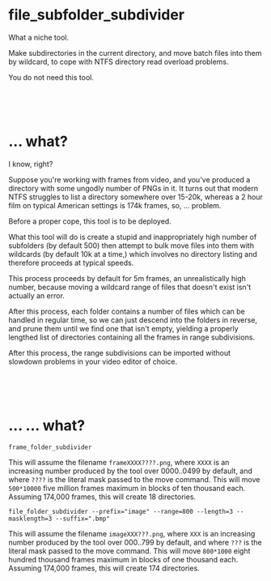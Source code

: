 # file_subfolder_subdivider

What a niche tool.  

Make subdirectories in the current directory, and move batch files into them by wildcard, to cope with NTFS directory read overload problems.  

You do not need this tool.

&nbsp;

&nbsp;

# ... what?

I know, right?

Suppose you're working with frames from video, and you've produced a directory with some ungodly number of PNGs in it.  It turns out that modern NTFS struggles to list a directory somewhere over 15-20k, whereas a 2 hour film on typical American settings is 174k frames, so, ... problem.

Before a proper cope, this tool is to be deployed.

What this tool will do is create a stupid and inappropriately high number of subfolders (by default 500) then attempt to bulk move files into them with wildcards (by default 10k at a time,) which involves no directory listing and therefore proceeds at typical speeds.  

This process proceeds by default for 5m frames, an unrealistically high number, because moving a wildcard range of files that doesn't exist isn't actually an error.

After this process, each folder contains a number of files which can be handled in regular time, so we can just descend into the folders in reverse, and prune them until we find one that isn't empty, yielding a properly lengthed list of directories containing all the frames in range subdivisions.

After this process, the range subdivisions can be imported without slowdown problems in your video editor of choice.

&nbsp;

&nbsp;

# ... ... what?

```
frame_folder_subdivider
```

This will assume the filename `frameXXXX????.png`, where `XXXX` is an increasing number produced by the tool over 0000..0499 by default, and where `????` is the literal mask passed to the move command.  This will move `500*10000` five million frames maximum in blocks of ten thousand each.  Assuming 174,000 frames, this will create 18 directories.

```
file_folder_subdivider --prefix="image" --range=800 --length=3 --masklength=3 --suffix=".bmp"
```

This will assume the filename `imageXXX???.png`, where `XXX` is an increasing number produced by the tool over 000..799 by default, and where `???` is the literal mask passed to the move command.  This will move `800*1000` eight hundred thousand frames maximum in blocks of one thousand each.  Assuming 174,000 frames, this will create 174 directories.

